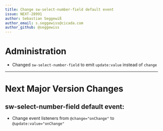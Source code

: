 ```yaml
---
title: Change sw-select-number-field default event
issue: NEXT-28991
author: Sebastian Seggewiß
author_email: s.seggewiss@cicada.com
author_github: @seggewiss
---
```

# Administration
* Changed `sw-select-number-field` to emit `update:value` instead of `change`
___
# Next Major Version Changes
## sw-select-number-field default event:
* Change event listeners from `@change="onChange"` to `@update:value="onChange"`

